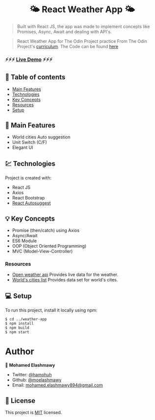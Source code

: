 <h1 align="center">  🌤 React Weather App 🌤 </h1>

> Built with React JS, the app was made to implement concepts like Promises, Async, Await and dealing with API's.

> React Weather App for The Odin Project practice
> From The Odin Project's [curriculum](https://www.theodinproject.com/courses/javascript/lessons/weather-app). 
> The Code can be found [here](https://github.com/moelashmawy/weather-app/tree/master)

###  ⚡️⚡️⚡️ [Live Demo](https://moelashmawy.github.io/weather-app/) ⚡️⚡️⚡️

## 📜 Table of contents
* [Main Features](#main-features)
* [Technologies](#technologies)
* [Key Concepts](#key-concepts)
* [Resources](#resources)
* [Setup](#setup)


## 🚩 Main Features
* World cities Auto suggestion
* Unit Switch (C/F)
* Elegant UI

## 💹 Technologies
Project is created with:
* React JS
* Axios
* React Bootstrap
* [React Autosuggest](https://github.com/moroshko/react-autosuggest)

## 💡 Key Concepts
* Promise (then/catch) using Axios
* Async/Await
* ES6 Module
* OOP (Object Oriented Programming)
* MVC (Model-View-Controller)

### Resources
* [Open weather api](https://openweathermap.org/api) Provides live data for the weather.
* [World's cities list](https://datahub.io/core/world-cities) Provides data set for world's cites.

## 💻 Setup
To run this project, install it locally using npm:

```
$ cd ../weather-app
$ npm install
$ npm build
$ npm start
```

# Author

👤 **Mohamed Elashmawy**

* Twitter: [@hamohuh](https://twitter.com/hamohuh)
* Github: [@moelashmawy](https://github.com/moelashmawy)
* Email: [mohamed.elashmawy894@gmail.com](mailto:mohamed.elashmawy894@gmail.com)

## 📝 License
This project is [MIT](./LICENSE) licensed.

